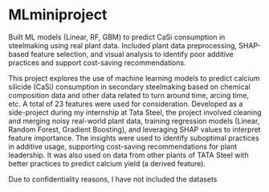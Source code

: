 # MLminiproject
Built ML models (Linear, RF, GBM) to predict CaSi consumption in steelmaking using real plant data. Included plant data preprocessing, SHAP-based feature selection, and visual analysis to identify poor additive practices and support cost-saving recommendations.

This project explores the use of machine learning models to predict calcium silicide (CaSi) consumption in secondary steelmaking based on chemical composition data and other data related to turn around time, arcing time, etc. A total of 23 features were used for consideration. Developed as a side-project during my internship at Tata Steel, the project involved cleaning and merging noisy real-world plant data, training regression models (Linear, Random Forest, Gradient Boosting), and leveraging SHAP values to interpret feature importance. The insights were used to identify suboptimal practices in additive usage, supporting cost-saving recommendations for plant leadership. It was also used on data from other plants of TATA Steel with better practices to predict calcium yield (a derived feature).

Due to confidentiality reasons, I have not included the datasets

